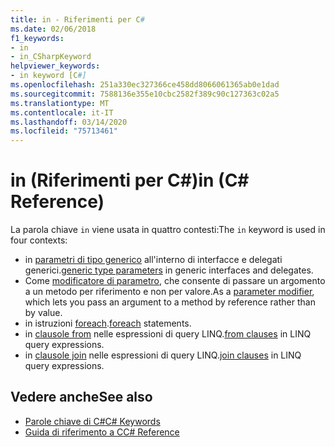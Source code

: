```yaml
---
title: in - Riferimenti per C#
ms.date: 02/06/2018
f1_keywords:
- in
- in_CSharpKeyword
helpviewer_keywords:
- in keyword [C#]
ms.openlocfilehash: 251a330ec327366ce458dd8066061365ab0e1dad
ms.sourcegitcommit: 7588136e355e10cbc2582f389c90c127363c02a5
ms.translationtype: MT
ms.contentlocale: it-IT
ms.lasthandoff: 03/14/2020
ms.locfileid: "75713461"
---
```

# <a name="in-c-reference"></a><span data-ttu-id="f7244-102">in (Riferimenti per C#)</span><span class="sxs-lookup"><span data-stu-id="f7244-102">in (C# Reference)</span></span>

<span data-ttu-id="f7244-103">La parola chiave `in` viene usata in quattro contesti:</span><span class="sxs-lookup"><span data-stu-id="f7244-103">The `in` keyword is used in four contexts:</span></span>  
  
- <span data-ttu-id="f7244-104">in [parametri di tipo generico](in-generic-modifier.md) all'interno di interfacce e delegati generici.</span><span class="sxs-lookup"><span data-stu-id="f7244-104">[generic type parameters](in-generic-modifier.md) in generic interfaces and delegates.</span></span>
- <span data-ttu-id="f7244-105">Come [modificatore di parametro](in-parameter-modifier.md), che consente di passare un argomento a un metodo per riferimento e non per valore.</span><span class="sxs-lookup"><span data-stu-id="f7244-105">As a [parameter modifier](in-parameter-modifier.md), which lets you pass an argument to a method by reference rather than by value.</span></span>
- <span data-ttu-id="f7244-106">in istruzioni [foreach](foreach-in.md).</span><span class="sxs-lookup"><span data-stu-id="f7244-106">[foreach](foreach-in.md) statements.</span></span>
- <span data-ttu-id="f7244-107">in [clausole from](from-clause.md) nelle espressioni di query LINQ.</span><span class="sxs-lookup"><span data-stu-id="f7244-107">[from clauses](from-clause.md) in LINQ query expressions.</span></span>
- <span data-ttu-id="f7244-108">in [clausole join](join-clause.md) nelle espressioni di query LINQ.</span><span class="sxs-lookup"><span data-stu-id="f7244-108">[join clauses](join-clause.md) in LINQ query expressions.</span></span>
  
## <a name="see-also"></a><span data-ttu-id="f7244-109">Vedere anche</span><span class="sxs-lookup"><span data-stu-id="f7244-109">See also</span></span>

- [<span data-ttu-id="f7244-110">Parole chiave di C#</span><span class="sxs-lookup"><span data-stu-id="f7244-110">C# Keywords</span></span>](index.md)
- [<span data-ttu-id="f7244-111">Guida di riferimento a C</span><span class="sxs-lookup"><span data-stu-id="f7244-111">C# Reference</span></span>](../index.md)

